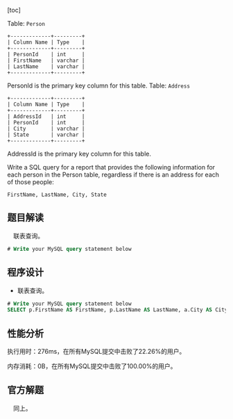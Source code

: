 [toc]

Table: `Person`

```
+-------------+---------+
| Column Name | Type    |
+-------------+---------+
| PersonId    | int     |
| FirstName   | varchar |
| LastName    | varchar |
+-------------+---------+
```

PersonId is the primary key column for this table.
Table: `Address`

```
+-------------+---------+
| Column Name | Type    |
+-------------+---------+
| AddressId   | int     |
| PersonId    | int     |
| City        | varchar |
| State       | varchar |
+-------------+---------+
```


AddressId is the primary key column for this table.


Write a SQL query for a report that provides the following information for each person in the Person table, regardless if there is an address for each of those people:

```
FirstName, LastName, City, State
```



## 题目解读

&emsp;联表查询。

```sql
# Write your MySQL query statement below
```

## 程序设计

* 联表查询。

```sql
# Write your MySQL query statement below
SELECT p.FirstName AS FirstName, p.LastName AS LastName, a.City AS City, a.State AS State FROM Person p LEFT JOIN Address a ON p.PersonId = a.PersonId;
```

## 性能分析

执行用时：276ms，在所有MySQL提交中击败了22.26%的用户。

内存消耗：0B，在所有MySQL提交中击败了100.00%的用户。

## 官方解题

&emsp;同上。
